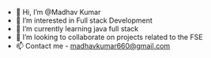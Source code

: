 - 👋 Hi, I’m @Madhav Kumar
- 👀 I’m interested in Full stack Development
- 🌱 I’m currently learning java full stack
- 💞️ I’m looking to collaborate on projects related to the FSE
- 📫 Contact me - madhavkumar660@gmail.com

<!---
Madhav-tech/Madhav-tech is a ✨ special ✨ repository because its `README.md` (this file) appears on your GitHub profile.
You can click the Preview link to take a look at your changes.
--->
